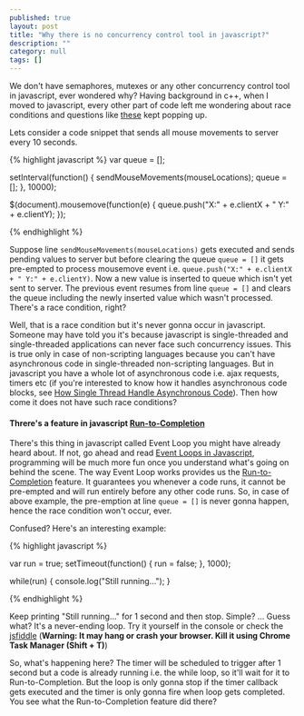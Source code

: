 ```yaml
---
published: true
layout: post
title: "Why there is no concurrency control tool in javascript?"
description: ""
category: null
tags: []
---
```






We don't have semaphores, mutexes or any other concurrency control tool in javascript, ever wondered why? Having background in c++, when I moved to javascript, every other part of code left me wondering about race conditions and questions like [these](http://stackoverflow.com/questions/7266918/are-there-any-atomic-javascript-operations-to-deal-with-ajaxs-asynchronous-natu) kept popping up. 

Lets consider a code snippet that sends all mouse movements to server every 10 seconds.

{% highlight javascript %}
var queue = [];

setInterval(function() {
    sendMouseMovements(mouseLocations);
    queue = [];
}, 10000);

$(document).mousemove(function(e) {
    queue.push("X:" + e.clientX + " Y:" + e.clientY);
});

{% endhighlight %}

Suppose line `sendMouseMovements(mouseLocations)` gets executed and sends pending values to server but before clearing the queue `queue = []` it gets pre-empted to process mousemove event i.e. `queue.push("X:" + e.clientX + " Y:" + e.clientY)`. Now a new value is inserted to queue which isn't yet sent to server. The previous event resumes from line `queue = []` and clears the queue including the newly inserted value which wasn't processed. There's a race condition, right? 

Well, that is a race condition but it's never gonna occur in javascript. Someone may have told you it's because javascript is single-threaded and single-threaded applications can never face such concurrency issues. This is true only in case of non-scripting languages because you can't have asynchronous code in single-threaded non-scripting languages. But in javascript you have a whole lot of asynchronous code i.e. ajax requests, timers etc (if you're interested to know how it handles asynchronous code blocks, see [How Single Thread Handle Asynchronous Code](http://www.quora.com/How-does-a-single-thread-handle-asynchronous-code-in-JavaScript)). Then how come it does not have such race conditions?

#### Threre's a feature in javascript [Run-to-Completion](https://developer.mozilla.org/en-US/docs/Web/JavaScript/EventLoop#.22Run-to-completion.22)
There's this thing in javascript called Event Loop you might have already heard about. If not, go ahead and read [Event Loops in Javascript](http://blog.carbonfive.com/2013/10/27/the-javascript-event-loop-explained/), programming will be much more fun once you understand what's going on behind the scene.
The way Event Loop works provides us the [Run-to-Completion](https://developer.mozilla.org/en-US/docs/Web/JavaScript/EventLoop#.22Run-to-completion.22) feature. It guarantees you whenever a code runs, it cannot be pre-empted and will run entirely before any other code runs. So, in case of above example, the pre-emption at line `queue = []` is never gonna happen, hence the race condition won't occur, ever.

Confused? Here's an interesting example:

{% highlight javascript %}

var run = true;
setTimeout(function() {
    run = false;
}, 1000);

while(run) {
    console.log("Still running...");
}

{% endhighlight %}

Keep printing "Still running..." for 1 second and then stop. Simple? ... Guess what? It's a never-ending loop. Try it yourself in the console or check the [jsfiddle](http://jsfiddle.net/77udxwoc/) (**Warning: It may hang or crash your browser. Kill it using Chrome Task Manager (Shift + T)**)

So, what's happening here? The timer will be scheduled to trigger after 1 second but a code is already running i.e. the while loop, so it'll wait for it to Run-to-Completion. But the loop is only gonna stop if the timer callback gets executed and the timer is only gonna fire when loop gets completed. You see what the Run-to-Completion feature did there?
